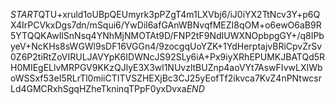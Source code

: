 $START$QTU+xruld1oUBpQEUmyrk3pPZgT4m1LXVbj6/iJ0iYX2TtNcv3Y+p6QX4IrPCVkxDgs7dn/mSqui6/YwDil6afGAnWBNvqfMEZI8qOM+o6ewO6aB9R5YTQQKAwIlSnNsq4YNhMjNMOTAt9D/FNP2tF9NdIUWXNOpbpgGY+/q8IPbyeV+NcKHs8sWGWl9sDF16VGGn4/9zocgqUoYZK+1YdHerptajvBRiCpvZrSv0Z6P2tiRtZoVIRULJAVYpK6IDWNcJS92SLy6iA+Px9iyXRhEPUMKJBATQd5RH0MIEgELlvMRPGV9KKzQJlyE3X3wl1NUvzltBUZnp4aoVYt7AswFIvwLXIWboWSSxf53eI5RLrTl0miiCTITVSZHEXjBc3CJ25yEofTf2ikvca7KvZ4nPNtwcsrLd4GMCRxhSgqHZheTkninqTPpF0yxDvxa$END$
